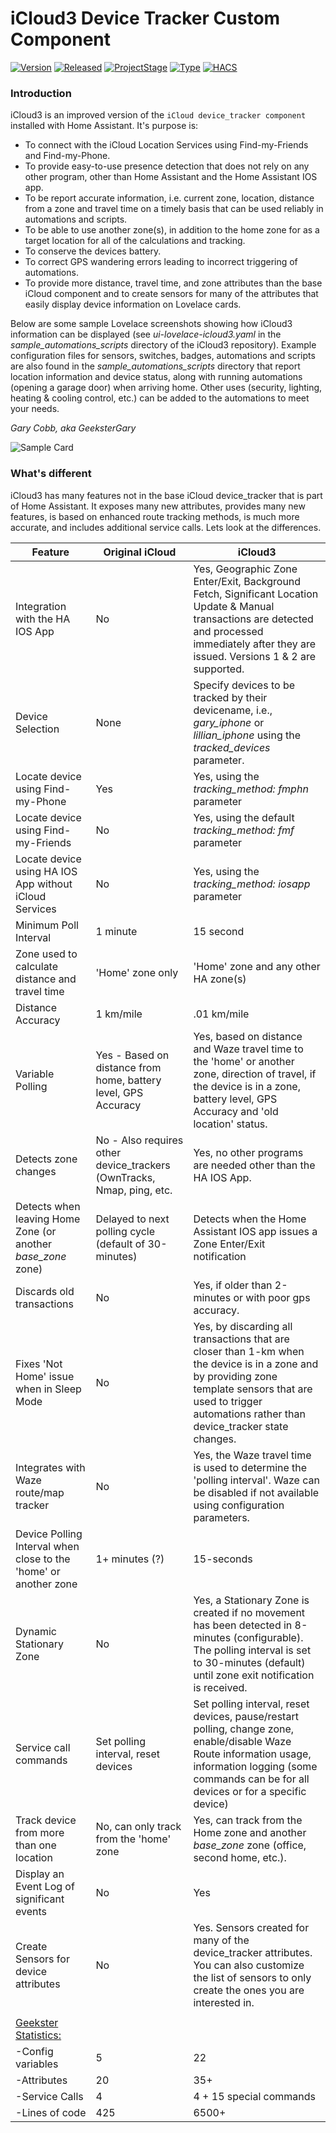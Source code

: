 # iCloud3  Device Tracker Custom Component

[![Version](https://img.shields.io/badge/Version-2.0-blue.svg)](https://github.com/gcobb321/icloud3)
[![Released](https://img.shields.io/badge/Released-November_17,_2019-blue.svg)](https://github.com/gcobb321/icloud3)
[![ProjectStage](https://img.shields.io/badge/ProjectStage-General_Availability-red.svg)](https://github.com/gcobb321/icloud3)
[![Type](https://img.shields.io/badge/Type-Custom_Component-orange.svg)](https://github.com/gcobb321/icloud3)
[![HACS](https://img.shields.io/badge/HACS-Default-orange.svg)](https://github.com/gcobb321/icloud3)

### Introduction

iCloud3 is an improved version of the `iCloud device_tracker component` installed with Home Assistant.  It's  purpose is:

* To connect with the iCloud Location Services using Find-my-Friends and Find-my-Phone.
* To provide easy-to-use presence detection that does not rely on any other program, other than Home Assistant and the Home Assistant IOS app.
* To be report accurate information, i.e. current zone, location, distance from a zone and travel time on a timely basis that can be used reliably in automations and scripts.
* To be able to use another zone(s), in addition to the home zone for as a target location for all of the calculations and tracking.
* To conserve the devices battery.
* To correct GPS wandering errors leading to incorrect triggering of automations.
* To provide more distance, travel time, and zone attributes than the base iCloud component and to create sensors for many of the attributes that easily display device information on Lovelace cards.

Below are some sample Lovelace screenshots showing how iCloud3 information can be displayed (see *ui-lovelace-icloud3.yaml* in the *sample_automations_scripts* directory of the iCloud3 repository). Example configuration files for sensors, switches, badges, automations and scripts are also found in the *sample_automations_scripts* directory that report location information and device status, along with running automations (opening a garage door) when arriving home. Other uses (security, lighting, heating & cooling control, etc.) can be added to the automations to meet your needs.

*Gary Cobb, aka GeeksterGary*


![Sample Card](https://github.com/gcobb321/icloud3/blob/master/docs/images/readme.jpg)


### What's different

iCloud3 has many features not in the base iCloud device_tracker that is part of Home Assistant. It exposes many new attributes, provides many new features, is based on enhanced route tracking methods, is much more accurate, and includes additional service calls. Lets look at the differences.

| Feature | Original iCloud | iCloud3 |
|---------|-----------------|---------|
| Integration with the HA IOS App            | No                                                           | Yes, Geographic Zone Enter/Exit, Background Fetch, Significant Location Update & Manual transactions are detected and processed immediately after they are issued. Versions 1 & 2 are supported.|
| Device Selection                           | None                                                         | Specify devices to be tracked by their devicename, i.e., *gary_iphone* or *lillian_iphone* using the *tracked_devices* parameter. |
| Locate device using Find-my-Phone | Yes | Yes, using the *tracking_method: fmphn* parameter |
| Locate device using Find-my-Friends | No | Yes, using the default *tracking_method: fmf* parameter |
| Locate device using HA IOS App without iCloud Services | No | Yes, using the *tracking_method: iosapp* parameter |
| Minimum Poll Interval | 1 minute | 15 second |
| Zone used to calculate distance and travel time | 'Home' zone only | 'Home' zone and any other HA zone(s) |
| Distance Accuracy | 1 km/mile | .01 km/mile |
| Variable Polling | Yes - Based on distance from home, battery level, GPS Accuracy | Yes, based on distance and Waze travel time to the 'home' or another zone, direction of travel, if the device is in a zone, battery level, GPS Accuracy and 'old location' status. |
| Detects zone changes | No - Also requires other device_trackers (OwnTracks, Nmap, ping, etc. | Yes, no other programs are needed other than the HA IOS App. |
| Detects when leaving Home Zone (or another *base_zone* zone) | Delayed to next polling cycle (default of 30-minutes) | Detects when the Home Assistant IOS app issues a Zone Enter/Exit notification |
| Discards old transactions | No | Yes, if older than 2-minutes or with poor gps accuracy. |
| Fixes 'Not Home' issue when in Sleep Mode | No | Yes, by discarding all transactions that are closer than 1-km when the device is in a zone and by providing zone template sensors that are used to trigger automations rather than device_tracker state changes. |
| Integrates with Waze route/map tracker | No | Yes, the Waze travel time is used to determine the 'polling interval'. Waze can be disabled if not available using configuration parameters. |
| Device Polling Interval when close to the 'home' or another zone | 1+ minutes (?) | 15-seconds |
| Dynamic Stationary Zone | No | Yes, a Stationary Zone is created if no movement has been detected in 8-minutes (configurable). The polling interval is set to 30-minutes (default) until zone exit notification is received. |
| Service call commands | Set polling interval, reset devices | Set polling interval, reset devices, pause/restart polling, change zone, enable/disable Waze Route information usage, information logging (some commands can be for all devices or for a specific device) |
| Track device from more than one location | No, can only track from the 'home' zone | Yes, can track from the Home zone and another *base_zone* zone (office, second home, etc.). |
| Display an Event Log of significant events | No | Yes |
| Create Sensors for device attributes | No | Yes. Sensors created for many of the device_tracker attributes. You can also customize the list of sensors to only create the ones you are interested in. |
| | | |
| <u>Geekster Statistics:</u> | | |
| -Config variables | 5 | 22 |
| -Attributes | 20 | 35+ |
| -Service Calls | 4 | 4 + 15 special commands |
| -Lines of code | 425 | 6500+ |